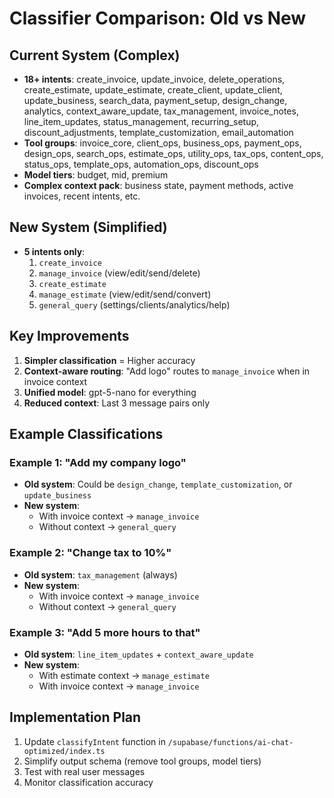 # Classifier Comparison: Old vs New

## Current System (Complex)
- **18+ intents**: create_invoice, update_invoice, delete_operations, create_estimate, update_estimate, create_client, update_client, update_business, search_data, payment_setup, design_change, analytics, context_aware_update, tax_management, invoice_notes, line_item_updates, status_management, recurring_setup, discount_adjustments, template_customization, email_automation
- **Tool groups**: invoice_core, client_ops, business_ops, payment_ops, design_ops, search_ops, estimate_ops, utility_ops, tax_ops, content_ops, status_ops, template_ops, automation_ops, discount_ops
- **Model tiers**: budget, mid, premium
- **Complex context pack**: business state, payment methods, active invoices, recent intents, etc.

## New System (Simplified)
- **5 intents only**:
  1. `create_invoice`
  2. `manage_invoice` (view/edit/send/delete)
  3. `create_estimate`
  4. `manage_estimate` (view/edit/send/convert)
  5. `general_query` (settings/clients/analytics/help)

## Key Improvements
1. **Simpler classification** = Higher accuracy
2. **Context-aware routing**: "Add logo" routes to `manage_invoice` when in invoice context
3. **Unified model**: gpt-5-nano for everything
4. **Reduced context**: Last 3 message pairs only

## Example Classifications

### Example 1: "Add my company logo"
- **Old system**: Could be `design_change`, `template_customization`, or `update_business`
- **New system**: 
  - With invoice context → `manage_invoice`
  - Without context → `general_query`

### Example 2: "Change tax to 10%"
- **Old system**: `tax_management` (always)
- **New system**:
  - With invoice context → `manage_invoice`
  - Without context → `general_query`

### Example 3: "Add 5 more hours to that"
- **Old system**: `line_item_updates` + `context_aware_update`
- **New system**:
  - With estimate context → `manage_estimate`
  - With invoice context → `manage_invoice`

## Implementation Plan
1. Update `classifyIntent` function in `/supabase/functions/ai-chat-optimized/index.ts`
2. Simplify output schema (remove tool groups, model tiers)
3. Test with real user messages
4. Monitor classification accuracy